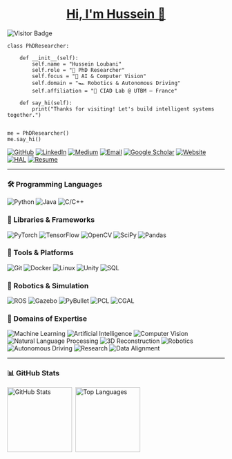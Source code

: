 <h1 align="center"><a href="https://peterhan.dev">Hi, I'm Hussein 👋</a></h1>

<p>
  <img src="https://visitor-badge.laobi.icu/badge?page_id=husein-loubani" alt="Visitor Badge" />
</p>

    class PhDResearcher:
    
        def __init__(self):
            self.name = "Hussein Loubani"
            self.role = "🧠 PhD Researcher"
            self.focus = "🤖 AI & Computer Vision"
            self.domain = "🏎 Robotics & Autonomous Driving"
            self.affiliation = "🔬 CIAD Lab @ UTBM – France"
    
        def say_hi(self):
            print("Thanks for visiting! Let's build intelligent systems together.")
    
    
    me = PhDResearcher()
    me.say_hi()

<p>
  <a href="https://github.com/husein-loubani" target="_blank"><img alt="GitHub" src="https://img.shields.io/badge/GitHub-%2312100E.svg?&style=for-the-badge&logo=github&logoColor=white" /></a>
  <a href="https://www.linkedin.com/in/hussein-loubani/" target="_blank"><img alt="LinkedIn" src="https://img.shields.io/badge/LinkedIn-%230077B5.svg?&style=for-the-badge&logo=linkedin&logoColor=white" /></a>
  <a href="https://medium.com/@hussein_lobs" target="_blank"><img alt="Medium" src="https://img.shields.io/badge/Medium-%2312100E.svg?&style=for-the-badge&logo=medium&logoColor=white" /></a>
  <a href="mailto:hussein_lobs@outlook.com" target="_blank"><img alt="Email" src="https://img.shields.io/badge/Email-D14836.svg?&style=for-the-badge&logo=gmail&logoColor=white" /></a>
  <a href="https://scholar.google.com/citations?user=xvFTA5UAAAAJ&hl=en" target="_blank"><img alt="Google Scholar" src="https://img.shields.io/badge/Scholar-4285F4.svg?&style=for-the-badge&logo=googlescholar&logoColor=white" /></a>
  <a href="https://husein-loubani.github.io" target="_blank"><img alt="Website" src="https://img.shields.io/badge/Website-000000.svg?&style=for-the-badge&logo=googlechrome&logoColor=white" /></a>
  <a href="https://hal.science/user/index" target="_blank"><img alt="HAL" src="https://img.shields.io/badge/HAL-003A63.svg?&style=for-the-badge&logo=data:image/svg+xml;base64,PHN2ZyB3aWR0aD0iMTAiIGhlaWdodD0iMTAiIHZpZXdCb3g9IjAgMCAxMDAgMTAwIiB4bWxucz0iaHR0cDovL3d3dy53My5vcmcvMjAwMC9zdmciPjxjaXJjbGUgY3g9IjUwIiBjeT0iNTAiIHI9IjQwIiBmaWxsPSIjZmZmZmZmIiBzdHJva2U9IiMwMDNhNjMiIHN0cm9rZS13aWR0aD0iMTUiLz48L3N2Zz4=" /></a>
  <a href="https://drive.google.com/file/d/1wuHkYWU0o-4GvJ_LlB6CL9WyrrTLahAN/view?usp=sharing" target="_blank"><img alt="Resume" src="https://img.shields.io/badge/Resume-4CAF50.svg?&style=for-the-badge&logo=readthedocs&logoColor=white" /></a>
</p>

---

<h3>🛠 Programming Languages</h3>
<p>
  <a><img alt="Python" src="https://img.shields.io/badge/Python-3776AB?style=for-the-badge&logo=python&logoColor=white" /></a>
  <a><img alt="Java" src="https://img.shields.io/badge/Java-007396?style=for-the-badge&logo=openjdk&logoColor=white" /></a>
  <a><img alt="C/C++" src="https://img.shields.io/badge/C/C++-00599C?style=for-the-badge&logo=c%2B%2B&logoColor=white" /></a>
</p>

<h3>🧰 Libraries & Frameworks</h3>
<p>
  <a><img alt="PyTorch" src="https://img.shields.io/badge/PyTorch-EE4C2C?style=for-the-badge&logo=pytorch&logoColor=white" /></a>
  <a><img alt="TensorFlow" src="https://img.shields.io/badge/TensorFlow-FF6F00?style=for-the-badge&logo=tensorflow&logoColor=white" /></a>
  <a><img alt="OpenCV" src="https://img.shields.io/badge/OpenCV-5C3EE8?style=for-the-badge&logo=opencv&logoColor=white" /></a>
  <a><img alt="SciPy" src="https://img.shields.io/badge/SciPy-8CAAE6?style=for-the-badge&logo=scipy&logoColor=white" /></a>
  <a><img alt="Pandas" src="https://img.shields.io/badge/Pandas-150458?style=for-the-badge&logo=pandas&logoColor=white" /></a>
</p>

<h3>🔧 Tools & Platforms</h3>
<p>
  <a><img alt="Git" src="https://img.shields.io/badge/Git-F05032?style=for-the-badge&logo=git&logoColor=white" /></a>
  <a><img alt="Docker" src="https://img.shields.io/badge/Docker-2496ED?style=for-the-badge&logo=docker&logoColor=white" /></a>
  <a><img alt="Linux" src="https://img.shields.io/badge/Linux-FCC624?style=for-the-badge&logo=linux&logoColor=black" /></a>
  <a><img alt="Unity" src="https://img.shields.io/badge/Unity-000000?style=for-the-badge&logo=unity&logoColor=white" /></a>
  <a><img alt="SQL" src="https://img.shields.io/badge/SQL-4479A1?style=for-the-badge&logo=mysql&logoColor=white" /></a>
</p>

<h3>🤖 Robotics & Simulation</h3>
<p>
  <a><img alt="ROS" src="https://img.shields.io/badge/ROS-22314E?style=for-the-badge&logo=ros&logoColor=white" /></a>
  <a><img alt="Gazebo" src="https://img.shields.io/badge/Gazebo-555555?style=for-the-badge&logo=ghost&logoColor=white" /></a>
  <a><img alt="PyBullet" src="https://img.shields.io/badge/PyBullet-9C27B0?style=for-the-badge&logo=python&logoColor=white" /></a>
  <a><img alt="PCL" src="https://img.shields.io/badge/PCL-4285F4?style=for-the-badge&logo=pointy&logoColor=white" /></a>
  <a><img alt="CGAL" src="https://img.shields.io/badge/CGAL-6E4D73?style=for-the-badge&logo=codeforces&logoColor=white" /></a>
</p>

<h3>📌 Domains of Expertise</h3>
<p>
  <a><img alt="Machine Learning" src="https://img.shields.io/badge/Machine%20Learning-00C853?style=for-the-badge&logo=google&logoColor=white" /></a>
  <a><img alt="Artificial Intelligence" src="https://img.shields.io/badge/Artificial%20Intelligence-AA00FF?style=for-the-badge&logo=openai&logoColor=white" /></a>
  <a><img alt="Computer Vision" src="https://img.shields.io/badge/Computer%20Vision-3949AB?style=for-the-badge&logo=visualstudiocode&logoColor=white" /></a>
  <a><img alt="Natural Language Processing" src="https://img.shields.io/badge/NLP-F48FB1?style=for-the-badge&logo=huggingface&logoColor=white" /></a>
  <a><img alt="3D Reconstruction" src="https://img.shields.io/badge/3D%20Reconstruction-607D8B?style=for-the-badge&logo=three.js&logoColor=white" /></a>
  <a><img alt="Robotics" src="https://img.shields.io/badge/Robotics-7C4DFF?style=for-the-badge&logo=robotframework&logoColor=white" /></a>
  <a><img alt="Autonomous Driving" src="https://img.shields.io/badge/Autonomous%20Driving-009688?style=for-the-badge&logo=car&logoColor=white" /></a>
  <a><img alt="Research" src="https://img.shields.io/badge/Research-3F51B5?style=for-the-badge&logo=readthedocs&logoColor=white" /></a>
  <a><img alt="Data Alignment" src="https://img.shields.io/badge/Data%20Alignment-1976D2?style=for-the-badge&logo=databricks&logoColor=white" /></a>
</p>

---

<h3>📊 GitHub Stats</h3>

<div style="display: flex; gap: 0.5rem; flex-wrap: nowrap; align-items: flex-start;">
  <a href="https://github.com/husein-loubani" target="_blank">
    <img src="https://github-readme-stats.vercel.app/api?username=husein-loubani&show_icons=true&theme=tokyonight&hide_title=true" alt="GitHub Stats" height="150" />
  </a>
  <a href="https://github.com/husein-loubani" target="_blank">
    <img src="https://github-readme-stats.vercel.app/api/top-langs/?username=husein-loubani&layout=compact&theme=tokyonight" alt="Top Languages" height="150" />
  </a>
</div>

